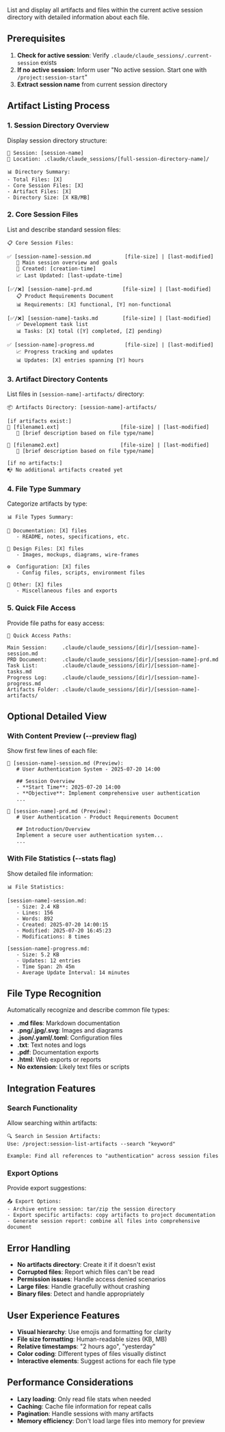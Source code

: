 List and display all artifacts and files within the current active session directory with detailed information about each file.

## Prerequisites

1. **Check for active session**: Verify `.claude/claude_sessions/.current-session` exists
2. **If no active session**: Inform user "No active session. Start one with `/project:session-start`"
3. **Extract session name** from current session directory

## Artifact Listing Process

### 1. Session Directory Overview

Display session directory structure:
```
📁 Session: [session-name]
📂 Location: .claude/claude_sessions/[full-session-directory-name]/

📊 Directory Summary:
- Total Files: [X]
- Core Session Files: [X]
- Artifact Files: [X]
- Directory Size: [X KB/MB]
```

### 2. Core Session Files

List and describe standard session files:
```
📋 Core Session Files:

✅ [session-name]-session.md           [file-size] | [last-modified]
   📝 Main session overview and goals
   📅 Created: [creation-time]
   📈 Last Updated: [last-update-time]

[✅/❌] [session-name]-prd.md          [file-size] | [last-modified]
   📋 Product Requirements Document
   📊 Requirements: [X] functional, [Y] non-functional
   
[✅/❌] [session-name]-tasks.md        [file-size] | [last-modified]  
   ✅ Development task list
   📊 Tasks: [X] total ([Y] completed, [Z] pending)

✅ [session-name]-progress.md          [file-size] | [last-modified]
   📈 Progress tracking and updates  
   📊 Updates: [X] entries spanning [Y] hours
```

### 3. Artifact Directory Contents

List files in `[session-name]-artifacts/` directory:
```
📦 Artifacts Directory: [session-name]-artifacts/

[if artifacts exist:]
📄 [filename1.ext]                    [file-size] | [last-modified]
   📝 [brief description based on file type/name]
   
📄 [filename2.ext]                    [file-size] | [last-modified]
   📝 [brief description based on file type/name]

[if no artifacts:]
📭 No additional artifacts created yet
```

### 4. File Type Summary

Categorize artifacts by type:
```
📊 File Types Summary:

📝 Documentation: [X] files
   - README, notes, specifications, etc.

🎨 Design Files: [X] files  
   - Images, mockups, diagrams, wire-frames
   
⚙️  Configuration: [X] files
   - Config files, scripts, environment files
   
📄 Other: [X] files
   - Miscellaneous files and exports
```

### 5. Quick File Access

Provide file paths for easy access:
```
🔗 Quick Access Paths:

Main Session:     .claude/claude_sessions/[dir]/[session-name]-session.md
PRD Document:     .claude/claude_sessions/[dir]/[session-name]-prd.md  
Task List:        .claude/claude_sessions/[dir]/[session-name]-tasks.md
Progress Log:     .claude/claude_sessions/[dir]/[session-name]-progress.md
Artifacts Folder: .claude/claude_sessions/[dir]/[session-name]-artifacts/
```

## Optional Detailed View

### With Content Preview (--preview flag)

Show first few lines of each file:
```
📄 [session-name]-session.md (Preview):
   # User Authentication System - 2025-07-20 14:00
   
   ## Session Overview
   - **Start Time**: 2025-07-20 14:00
   - **Objective**: Implement comprehensive user authentication
   ...

📄 [session-name]-prd.md (Preview):
   # User Authentication - Product Requirements Document
   
   ## Introduction/Overview
   Implement a secure user authentication system...
   ...
```

### With File Statistics (--stats flag)

Show detailed file information:
```
📊 File Statistics:

[session-name]-session.md:
   - Size: 2.4 KB
   - Lines: 156
   - Words: 892  
   - Created: 2025-07-20 14:00:15
   - Modified: 2025-07-20 16:45:23
   - Modifications: 8 times

[session-name]-progress.md:
   - Size: 5.2 KB
   - Updates: 12 entries
   - Time Span: 2h 45m
   - Average Update Interval: 14 minutes
```

## File Type Recognition

Automatically recognize and describe common file types:

- **.md files**: Markdown documentation
- **.png/.jpg/.svg**: Images and diagrams  
- **.json/.yaml/.toml**: Configuration files
- **.txt**: Text notes and logs
- **.pdf**: Documentation exports
- **.html**: Web exports or reports
- **No extension**: Likely text files or scripts

## Integration Features

### Search Functionality

Allow searching within artifacts:
```
🔍 Search in Session Artifacts:
Use: /project:session-list-artifacts --search "keyword"

Example: Find all references to "authentication" across session files
```

### Export Options

Provide export suggestions:
```
📤 Export Options:
- Archive entire session: tar/zip the session directory
- Export specific artifacts: copy artifacts to project documentation
- Generate session report: combine all files into comprehensive document
```

## Error Handling

- **No artifacts directory**: Create it if it doesn't exist
- **Corrupted files**: Report which files can't be read
- **Permission issues**: Handle access denied scenarios  
- **Large files**: Handle gracefully without crashing
- **Binary files**: Detect and handle appropriately

## User Experience Features

- **Visual hierarchy**: Use emojis and formatting for clarity
- **File size formatting**: Human-readable sizes (KB, MB)
- **Relative timestamps**: "2 hours ago", "yesterday"
- **Color coding**: Different types of files visually distinct
- **Interactive elements**: Suggest actions for each file type

## Performance Considerations

- **Lazy loading**: Only read file stats when needed
- **Caching**: Cache file information for repeat calls
- **Pagination**: Handle sessions with many artifacts
- **Memory efficiency**: Don't load large files into memory for preview